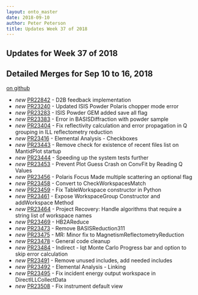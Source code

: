 ```yaml
---
layout: onto_master
date: 2018-09-10
author: Peter Peterson
title: Updates Week 37 of 2018
---
```

Updates for Week 37 of 2018
---------------------------

Detailed Merges for Sep 10 to 16, 2018
--------------------------------------
[on github](https://github.com/mantidproject/mantid/pulls?q=is%3Apr+merged%3A2018-09-11..2018-09-16)

* *new* [PR22842](https://github.com/mantidproject/mantid/pull/22842) - D2B feedback implementation
* *new* [PR23240](https://github.com/mantidproject/mantid/pull/23240) - Updated ISIS Powder Polaris chopper mode error
* *new* [PR23283](https://github.com/mantidproject/mantid/pull/23283) - ISIS Powder GEM added save all flag
* *new* [PR23383](https://github.com/mantidproject/mantid/pull/23383) - Error in BASISDiffraction with powder sample
* *new* [PR23404](https://github.com/mantidproject/mantid/pull/23404) - Fix reflectivity calculation and error propagation in Q grouping in ILL reflectometry reduction
* *new* [PR23416](https://github.com/mantidproject/mantid/pull/23416) - Elemental Analysis - Checkboxes
* *new* [PR23443](https://github.com/mantidproject/mantid/pull/23443) - Remove check for existence of recent files list on MantidPlot startup
* *new* [PR23444](https://github.com/mantidproject/mantid/pull/23444) - Speeding up the system tests further
* *new* [PR23453](https://github.com/mantidproject/mantid/pull/23453) - Prevent Plot Guess Crash on ConvFit by Reading Q Values
* *new* [PR23456](https://github.com/mantidproject/mantid/pull/23456) - Polaris Focus Made multiple scattering an optional flag
* *new* [PR23458](https://github.com/mantidproject/mantid/pull/23458) - Convert to CheckWorkspacesMatch
* *new* [PR23459](https://github.com/mantidproject/mantid/pull/23459) - Fix TableWorkspace constructor in Python
* *new* [PR23461](https://github.com/mantidproject/mantid/pull/23461) - Expose WorkspaceGroup Constructor and addWorkspace Method
* *new* [PR23464](https://github.com/mantidproject/mantid/pull/23464) - Project Recovery: Handle algorithms that require a string list of workspace names
* *new* [PR23469](https://github.com/mantidproject/mantid/pull/23469) - HB2AReduce
* *new* [PR23473](https://github.com/mantidproject/mantid/pull/23473) - Remove BASISReduction311
* *new* [PR23475](https://github.com/mantidproject/mantid/pull/23475) - MR: Minor fix to MagnetismReflectometryReduction
* *new* [PR23478](https://github.com/mantidproject/mantid/pull/23478) - General code cleanup
* *new* [PR23484](https://github.com/mantidproject/mantid/pull/23484) - Indirect - Iqt Monte Carlo Progress bar and option to skip error calculation
* *new* [PR23491](https://github.com/mantidproject/mantid/pull/23491) - Remove unused includes, add needed includes
* *new* [PR23492](https://github.com/mantidproject/mantid/pull/23492) - Elemental Analysis - Linking
* *new* [PR23495](https://github.com/mantidproject/mantid/pull/23495) - Fix incident energy output workspace in DirectILLCollectData
* *new* [PR23508](https://github.com/mantidproject/mantid/pull/23508) - Fix instrument default view
